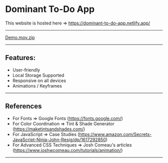 
# Dominant To-Do App

This website is hosted here => https://dominant-to-do-app.netlify.app/

<hr>



[Demo.mov.zip](https://github.com/derkiner/Iyzico_Practicum_Frontend-Projects/files/9426229/Demo.mov.zip)




<hr>

## Features:
- User-friendly
- Local Storage Supported
- Responsive on all devices
- Animations / Keyframes

<hr>

## References
- For Fonts => Google Fonts (https://fonts.google.com/)
- For Color Coordination => Tint & Shade Generator (https://maketintsandshades.com/)
- For JavaScript => Case Studies (https://www.amazon.com/Secrets-JavaScript-Ninja-John-Resig/dp/1617292850)
- For Advanced CSS Techniques => Josh Comeau's articles (https://www.joshwcomeau.com/tutorials/animation/)

<hr>




